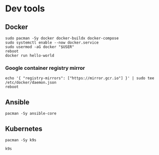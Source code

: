 # Dev tools

## Docker

```shell
sudo pacman -Sy docker docker-buildx docker-compose
sudo systemctl enable --now docker.service
sudo usermod -aG docker "$USER"
reboot
docker run hello-world
```

### Google container registry mirror

```shell
echo '{ "registry-mirrors": ["https://mirror.gcr.io"] }' | sudo tee /etc/docker/daemon.json
reboot
```

## Ansible

```shell
pacman -Sy ansible-core
```

## Kubernetes

```shell
pacman -Sy k9s

k9s
```